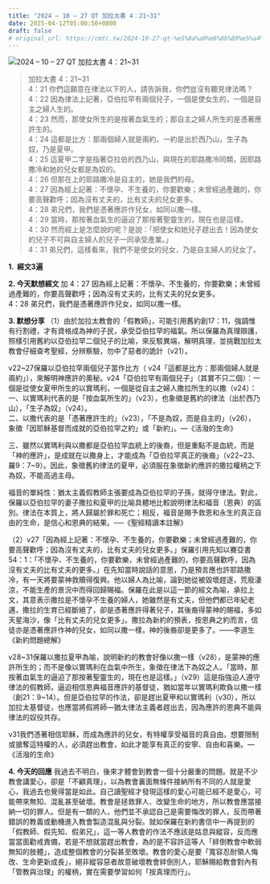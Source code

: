 ```yaml
---
title: "2024 – 10 – 27 QT 加拉太書 4：21~31"
date: 2025-04-12T05:00:56+0800
draft: false
# original_url: https://cmtc.tw/2024-10-27-qt-%e5%8a%a0%e6%8b%89%e5%a4%aa%e6%9b%b8-4%ef%bc%9a2131
---
```


![2024 – 10 – 27 QT 加拉太書 4：21\~31](/images/qt.jpg  "2024 – 10 – 27 QT 加拉太書 4：21\~31")

> 加拉太書 4：21\~31  
> 4：21 你們這願意在律法以下的人，請告訴我，你們豈沒有聽見律法嗎？  
> 4：22 因為律法上記著，亞伯拉罕有兩個兒子，一個是使女生的，一個是自主之婦人生的。  
> 4：23 然而，那使女所生的是按著血氣生的；那自主之婦人所生的是憑著應許生的。  
> 4：24 這都是比方：那兩個婦人就是兩約。一約是出於西乃山，生子為奴，乃是夏甲。  
> 4：25 這夏甲二字是指著亞拉伯的西乃山，與現在的耶路撒冷同類，因耶路撒冷和她的兒女都是為奴的。  
> 4：26 但那在上的耶路撒冷是自主的，她是我們的母。  
> 4：27 因為經上記著：不懷孕、不生養的，你要歡樂；未曾經過產難的，你要高聲歡呼；因為沒有丈夫的，比有丈夫的兒女更多。  
> 4：28 弟兄們，我們是憑著應許作兒女，如同以撒一樣。  
> 4：29 當時，那按著血氣生的逼迫了那按著聖靈生的，現在也是這樣。  
> 4：30 然而經上是怎麼說的呢？是說：「把使女和她兒子趕出去！因為使女的兒子不可與自主婦人的兒子一同承受產業。」  
> 4：31 弟兄們，這樣看來，我們不是使女的兒女，乃是自主婦人的兒女了。

**1.  經文3遍**

**2. 今天默想經文**
加 4：27 因為經上記著：不懷孕、不生養的，你要歡樂；未曾經過產難的，你要高聲歡呼；因為沒有丈夫的，比有丈夫的兒女更多。  
4：28 弟兄們，我們是憑著應許作兒女，如同以撒一樣。

**3. 默想分享**
（1）由於加拉太教會的「假教師」，可能引用舊約創17：11，強調惟有行割禮，才有資格成為神的子民，承受亞伯拉罕的福氣。所以保羅為真理辯護，照樣引用舊約以亞伯拉罕二個兒子的比喻，來反駁異端，解明真理，並挑戰加拉太教會仔細查考聖經，分辨察驗，勿中了惡者的詭計（v21）。

v22\~27保羅以亞伯拉罕兩個兒子當作比方（ v24「這都是比方：那兩個婦人就是兩約」），來解明神應許的奧秘。v24「亞伯拉罕有兩個兒子」（其實不只二個）：一個是從使女夏甲所生的以實瑪利，一個是從自主之婦人撒拉所生的以撒（v24）：  
一、以實瑪利代表的是「按血氣所生的」（v23），也象徵是舊約的律法（出於西乃山），「生子為奴」（v24）。  
二、以撒代表的是「憑著應許生的」（v23），「不是為奴，而是自主的」（v26），象徵「因耶穌基督而成就的亞伯拉罕之約」或「新約」。—《活潑的生命》

三、雖然以實瑪利與以撒都是亞伯拉罕血統上的後裔，但是重點不是血統，而是「神的應許」，是成就在以撒身上，才能成為「亞伯拉罕真正的後裔」（v22\~23、羅9：7\~9）。因此，象徵舊約律法的夏甲，必須服在象徵新約應許的撒拉權柄之下為奴，不能高過主母。

福音的單純性：猶太主義假教師主張要成為亞伯拉罕的子孫，就得守律法。對此，保羅以亞伯拉罕的妻子撒拉和夏甲的比喻具體地比較說明律法和福音（恩典）的區別。律法在本質上，將人歸屬於罪和死亡；相反，福音是賜予救恩和永生的真正自由的生命，是信心和恩典的結果。──《聖經精讀本註解》

（2）v27「因為經上記著：不懷孕、不生養的，你要歡樂；未曾經過產難的，你要高聲歡呼；因為沒有丈夫的，比有丈夫的兒女更多。」保羅引用先知以賽亞書54：1：「不懷孕、不生養的，你要歡樂，未曾經過產難的，你要高聲歡呼，因為沒有丈夫的比有丈夫的更多。」在先知當時說話的意思，乃是預言應也許耶路撒冷，有一天將要蒙神救贖得復興。他以婦人為比喻，論到她從被毀壞趕逐，荒廢淒涼，不能生產的景況中而得回歸賜福。保羅在此是以這一節的經文為喻，承拉上文，其意表示撒拉是不懷孕不生養的婦人，她雖然是有丈夫，但他們都已年紀老邁，撒拉的生育已經斷絕了，卻是憑著應許得著兒子，其後裔得蒙神的賜福，多如天星海沙，像「比有丈夫的兒女更多」。撒拉為新約的預表，按恩典之約而言，信徒亦是憑著應許作神的兒女，如同以撒一樣，神的後裔卻是更多了。——李道生《新約問題總解》

v28\~31保羅以撒拉夏甲為喻，說明新約的教會好像以撒一樣（v28），是蒙神的應許所生的；而不是像以實瑪利在血氣中所生，象徵在律法下為奴之人。「當時，那按著血氣生的逼迫了那按著聖靈生的，現在也是這樣。」（v29）這是指強迫人遵守律法的假教師，逼迫相信恩典福音應許的基督徒，猶如當年以實瑪利欺負以撒一樣（創21：9\~14）。但是亞伯拉罕的作法，卻是趕出夏甲和以實瑪利（v30），所以加拉太基督徒，也應當將假將師—猶太律法主義者趕出去，因為應許的恩典不能與律法的奴役共存。

v31我們憑著相信耶穌，而成為應許的兒女，有特權享受福音的真自由。想要限制或搶奪這特權的人，必須趕出教會，如此才能享有真正的安寧、自由和喜樂。—《活潑的生命》

**4. 今天的回應**
我過去不明白，後來才體會到教會一個十分嚴重的問題。就是不少教會講愛心，卻是「不顧真理」，以為教會裏面無條件接納所有不同的人就是愛心，我過去也覺得當是如此。自己讀聖經才發現這樣的愛心可能已經不是愛心，可能帶來無知、混亂甚至破壞。教會是拯救罪人、改變生命的地方，所以教會應當接納一切的罪人。但是有一類的人，他們並不承認自己是需要悔改的罪人，反而帶著錯誤的教義或動機進入教會製造混亂與分裂。就如保羅在新約書信中一再提到的「假教師、假先知、假弟兄」，這一等人教會的作法不應該是姑息與縱容，反而應當當面勸戒責備，若是不想就當趕出教會，為的是不容許這等人「絆倒教會中軟弱無知的肢體」，造成整個教會的分裂甚至敗壞。教會的愛心是要「寬容忍耐領人悔改、生命更新成長」，絕非縱容惡者故意破壞教會絆倒別人，耶穌賜給教會對內有「管教與治理」的權柄，實在需要學習如何「按真理而行」。

